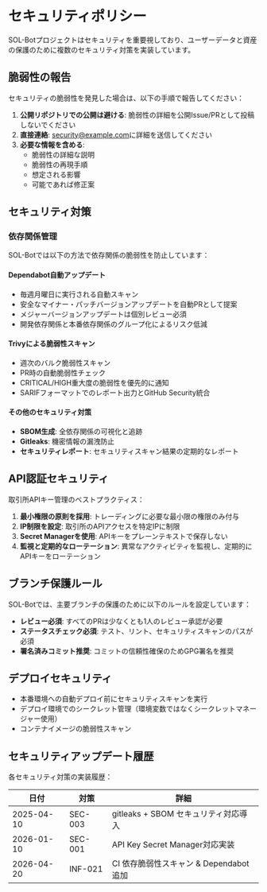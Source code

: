 # セキュリティポリシー

SOL-Botプロジェクトはセキュリティを重要視しており、ユーザーデータと資産の保護のために複数のセキュリティ対策を実装しています。

## 脆弱性の報告

セキュリティの脆弱性を発見した場合は、以下の手順で報告してください：

1. **公開リポジトリでの公開は避ける**: 脆弱性の詳細を公開Issue/PRとして投稿しないでください
2. **直接連絡**: [security@example.com](mailto:security@example.com)に詳細を送信してください
3. **必要な情報を含める**:
   - 脆弱性の詳細な説明
   - 脆弱性の再現手順
   - 想定される影響
   - 可能であれば修正案

## セキュリティ対策

### 依存関係管理

SOL-Botでは以下の方法で依存関係の脆弱性を防止しています：

#### Dependabot自動アップデート

- 毎週月曜日に実行される自動スキャン
- 安全なマイナー・パッチバージョンアップデートを自動PRとして提案
- メジャーバージョンアップデートは個別レビュー必須
- 開発依存関係と本番依存関係のグループ化によるリスク低減

#### Trivyによる脆弱性スキャン

- 週次のバルク脆弱性スキャン
- PR時の自動脆弱性チェック
- CRITICAL/HIGH重大度の脆弱性を優先的に通知
- SARIFフォーマットでのレポート出力とGitHub Security統合

#### その他のセキュリティ対策

- **SBOM生成**: 全依存関係の可視化と追跡
- **Gitleaks**: 機密情報の漏洩防止
- **セキュリティレポート**: セキュリティスキャン結果の定期的なレポート

## API認証セキュリティ

取引所APIキー管理のベストプラクティス：

1. **最小権限の原則を採用**: トレーディングに必要な最小限の権限のみ付与
2. **IP制限を設定**: 取引所のAPIアクセスを特定IPに制限
3. **Secret Managerを使用**: APIキーをプレーンテキストで保存しない
4. **監視と定期的なローテーション**: 異常なアクティビティを監視し、定期的にAPIキーをローテーション

## ブランチ保護ルール

SOL-Botでは、主要ブランチの保護のために以下のルールを設定しています：

- **レビュー必須**: すべてのPRは少なくとも1人のレビュー承認が必要
- **ステータスチェック必須**: テスト、リント、セキュリティスキャンのパスが必須
- **署名済みコミット推奨**: コミットの信頼性確保のためGPG署名を推奨

## デプロイセキュリティ

- 本番環境への自動デプロイ前にセキュリティスキャンを実行
- デプロイ環境でのシークレット管理（環境変数ではなくシークレットマネージャー使用）
- コンテナイメージの脆弱性スキャン

## セキュリティアップデート履歴

各セキュリティ対策の実装履歴：

| 日付       | 対策    | 詳細                                   |
| ---------- | ------- | -------------------------------------- |
| 2025-04-10 | SEC-003 | gitleaks + SBOM セキュリティ対応導入   |
| 2026-01-10 | SEC-001 | API Key Secret Manager対応実装         |
| 2026-04-20 | INF-021 | CI 依存脆弱性スキャン & Dependabot追加 |
